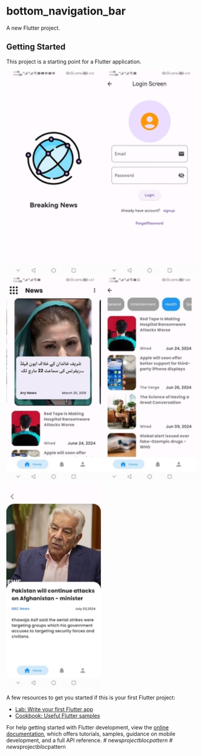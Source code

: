 # bottom_navigation_bar

A new Flutter project.

## Getting Started

This project is a starting point for a Flutter application.
<p float="left">
    <img src="./images/splash1.jpg" alt="Scavenger hunt location selection" width="250">
	<img src="./images/login (2).jpg" alt="Scavenger hunt view" width="250">
	<img src="./images/news (2).jpg" alt="Results view" width="250">
    <img src="./images/category (2).jpg" alt="Results view" width="250">
    <img src="./images/details (2).jpg" alt="Results view" width="250">
</p>
A few resources to get you started if this is your first Flutter project:

- [Lab: Write your first Flutter app](https://docs.flutter.dev/get-started/codelab)
- [Cookbook: Useful Flutter samples](https://docs.flutter.dev/cookbook)

For help getting started with Flutter development, view the
[online documentation](https://docs.flutter.dev/), which offers tutorials,
samples, guidance on mobile development, and a full API reference.
#   n e w s _ p r o j e c t _ b l o c _ p a t t e r n 
 
 #   n e w s _ p r o j e c t _ b l o c _ p a t t e r n 
 
 